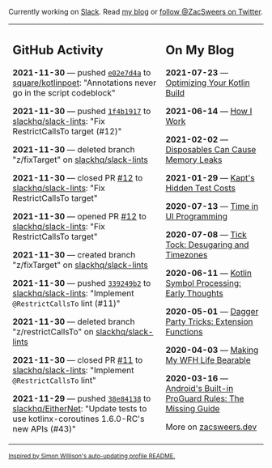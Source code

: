 Currently working on [Slack](https://slack.com/). Read [my blog](https://zacsweers.dev/) or [follow @ZacSweers on Twitter](https://twitter.com/ZacSweers).

<table><tr><td valign="top" width="60%">

## GitHub Activity
<!-- githubActivity starts -->
**2021-11-30** — pushed [`e02e7d4a`](https://github.com/square/kotlinpoet/commit/e02e7d4a554d6f41e990534181878bfce809783a) to [square/kotlinpoet](https://api.github.com/repos/square/kotlinpoet): "Annotations never go in the script codeblock"

**2021-11-30** — pushed [`1f4b1917`](https://github.com/slackhq/slack-lints/commit/1f4b19172e3ae428f65d74a39d43a6e8f6c4994c) to [slackhq/slack-lints](https://api.github.com/repos/slackhq/slack-lints): "Fix RestrictCallsTo target (#12)"

**2021-11-30** — deleted branch "z/fixTarget" on [slackhq/slack-lints](https://api.github.com/repos/slackhq/slack-lints)

**2021-11-30** — closed PR [#12](https://api.github.com/repos/slackhq/slack-lints/pulls/12) to [slackhq/slack-lints](https://api.github.com/repos/slackhq/slack-lints): "Fix RestrictCallsTo target"

**2021-11-30** — opened PR [#12](https://api.github.com/repos/slackhq/slack-lints/pulls/12) to [slackhq/slack-lints](https://api.github.com/repos/slackhq/slack-lints): "Fix RestrictCallsTo target"

**2021-11-30** — created branch "z/fixTarget" on [slackhq/slack-lints](https://api.github.com/repos/slackhq/slack-lints)

**2021-11-30** — pushed [`339249b2`](https://github.com/slackhq/slack-lints/commit/339249b2748e7dd19d2647fac961461aff0968ac) to [slackhq/slack-lints](https://api.github.com/repos/slackhq/slack-lints): "Implement `@RestrictCallsTo` lint (#11)"

**2021-11-30** — deleted branch "z/restrictCallsTo" on [slackhq/slack-lints](https://api.github.com/repos/slackhq/slack-lints)

**2021-11-30** — closed PR [#11](https://api.github.com/repos/slackhq/slack-lints/pulls/11) to [slackhq/slack-lints](https://api.github.com/repos/slackhq/slack-lints): "Implement `@RestrictCallsTo` lint"

**2021-11-29** — pushed [`38e84138`](https://github.com/slackhq/EitherNet/commit/38e841387bf0e3d60a0ea528b3fe9769c809b2b0) to [slackhq/EitherNet](https://api.github.com/repos/slackhq/EitherNet): "Update tests to use kotlinx-coroutines 1.6.0-RC's new APIs (#43)"
<!-- githubActivity ends -->
</td><td valign="top" width="40%">

## On My Blog
<!-- blog starts -->
**2021-07-23** — [Optimizing Your Kotlin Build](https://www.zacsweers.dev/optimizing-your-kotlin-build/)

**2021-06-14** — [How I Work](https://www.zacsweers.dev/how-i-work/)

**2021-02-02** — [Disposables Can Cause Memory Leaks](https://www.zacsweers.dev/disposables-can-cause-memory-leaks/)

**2021-01-29** — [Kapt's Hidden Test Costs](https://www.zacsweers.dev/kapts-hidden-test-costs/)

**2020-07-13** — [Time in UI Programming](https://www.zacsweers.dev/time-in-ui/)

**2020-07-08** — [Tick Tock: Desugaring and Timezones](https://www.zacsweers.dev/ticktock-desugaring-timezones/)

**2020-06-11** — [Kotlin Symbol Processing: Early Thoughts](https://www.zacsweers.dev/kotlin-symbol-processor-early-thoughts/)

**2020-05-01** — [Dagger Party Tricks: Extension Functions](https://www.zacsweers.dev/dagger-party-tricks-extension-functions/)

**2020-04-03** — [Making My WFH Life Bearable](https://www.zacsweers.dev/making-wfh-life-bearable/)

**2020-03-16** — [Android's Built-in ProGuard Rules: The Missing Guide](https://www.zacsweers.dev/android-proguard-rules/)
<!-- blog ends -->
More on [zacsweers.dev](https://zacsweers.dev/)
</td></tr></table>

<sub><a href="https://simonwillison.net/2020/Jul/10/self-updating-profile-readme/">Inspired by Simon Willison's auto-updating profile README.</a></sub>